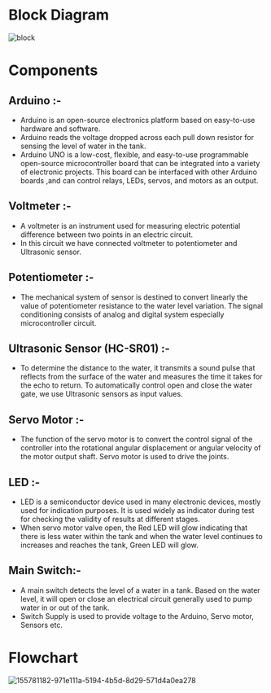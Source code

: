 # Block Diagram
![block](https://user-images.githubusercontent.com/98874290/155828541-a5e75ee7-9293-4ebd-991b-c3240d9631e2.png)
# Components

## Arduino :-
* Arduino is an open-source electronics platform based on easy-to-use hardware and software.
* Arduino reads the voltage dropped across each pull down resistor for sensing the level of water in the tank.
* Arduino UNO is a low-cost, flexible, and easy-to-use programmable open-source microcontroller board that can be integrated into a variety of electronic projects. This board can be interfaced with other Arduino boards ,and can control relays, LEDs, servos, and motors as an output.
## Voltmeter :-
* A voltmeter is an instrument used for measuring electric potential difference between two points in an electric circuit.
* In this circuit we have connected voltmeter to potentiometer and Ultrasonic sensor.
## Potentiometer :-
* The mechanical system of sensor is destined to convert linearly the value of potentiometer resistance to the water level variation. The signal conditioning consists of analog and digital system especially microcontroller circuit.
## Ultrasonic Sensor (HC-SR01) :-
* To determine the distance to the water, it transmits a sound pulse that reflects from the surface of the water and measures the time it takes for the echo to return. To automatically control open and close the water gate, we use Ultrasonic sensors as input values.
## Servo Motor :-
* The function of the servo motor is to convert the control signal of the controller into the rotational angular displacement or angular velocity of the motor output shaft. Servo motor is used to drive the joints.
## LED :-
* LED is a semiconductor device used in many electronic devices, mostly used for indication purposes. It is used widely as indicator during test for checking the validity of results at different stages.
* When servo motor valve open, the Red LED will glow indicating that there is less water within the tank and when the water level continues to increases and reaches the tank, Green LED will glow.
## Main Switch:-
* A main switch detects the level of a water in a tank. Based on the water level, it will open or close an electrical circuit generally used to pump water in or out of the tank.
* Switch Supply is used to provide voltage to the Arduino, Servo motor, Sensors etc.
# Flowchart
![155781182-971e111a-5194-4b5d-8d29-571d4a0ea278](https://user-images.githubusercontent.com/98874290/155829020-56fb6a18-0aa7-4ca1-bb5b-1f5fcb246d14.png)


